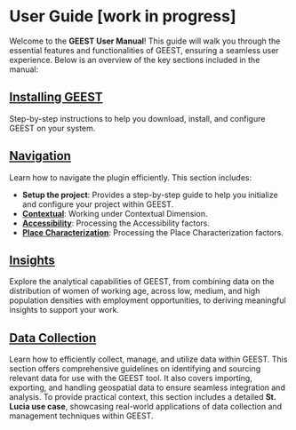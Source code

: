 # User Guide **[work in progress]**

Welcome to the **GEEST User Manual**! This guide will walk you through the essential features and functionalities of GEEST, ensuring a seamless user experience. Below is an overview of the key sections included in the manual:

## [Installing GEEST](https://worldbank.github.io/GEEST/docs/userguide/install.html)
Step-by-step instructions to help you download, install, and configure GEEST on your system.

## [Navigation](https://worldbank.github.io/GEEST/docs/userguide/navigation.html)
Learn how to navigate the plugin efficiently. This section includes:
- **Setup the project**: Provides a step-by-step guide to help you initialize and configure your project within GEEST.
- **[Contextual](https://worldbank.github.io/GEEST/docs/userguide/contextual.html)**: Working under Contextual Dimension.
- **[Accessibility](https://worldbank.github.io/GEEST/docs/userguide/accessibility.html)**: Processing the Accessibility factors.
- **[Place Characterization](https://worldbank.github.io/GEEST/docs/userguide/placecharacterization.html)**: Processing the Place Characterization factors.

## [Insights](https://worldbank.github.io/GEEST/docs/userguide/insights.html)
Explore the analytical capabilities of GEEST, from combining data on the distribution of women of working age, across low, medium, and high population densities with employment opportunities, to deriving meaningful insights to support your work.

## [Data Collection](https://worldbank.github.io/GEEST/docs/userguide/datacollection.html)
Learn how to efficiently collect, manage, and utilize data within GEEST. This section offers comprehensive guidelines on identifying and sourcing relevant data for use with the GEEST tool. It also covers importing, exporting, and handling geospatial data to ensure seamless integration and analysis. To provide practical context, this section includes a detailed **St. Lucia use case**, showcasing real-world applications of data collection and management techniques within GEEST.

